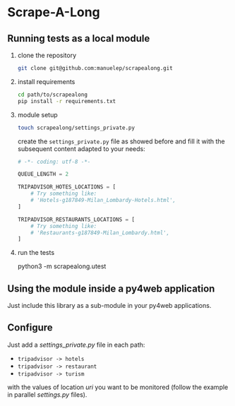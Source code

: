 # Scrape-A-Long

## Running tests as a local module

1. clone the repository

    ```sh
    git clone git@github.com:manuelep/scrapealong.git
    ```

1. install requirements

    ```sh
    cd path/to/scrapealong
    pip install -r requirements.txt
    ```

1. module setup

    ```sh    
    touch scrapealong/settings_private.py
    ```

    create the `settings_private.py` file as showed before and fill it with the
    subsequent content adapted to your needs:

    ```py
    # -*- coding: utf-8 -*-

    QUEUE_LENGTH = 2

    TRIPADVISOR_HOTES_LOCATIONS = [
        # Try something like:
        # 'Hotels-g187849-Milan_Lombardy-Hotels.html',
    ]

    TRIPADVISOR_RESTAURANTS_LOCATIONS = [
        # Try something like:
        # 'Restaurants-g187849-Milan_Lombardy.html',
    ]
    ```

1. run the tests

    python3 -m scrapealong.utest

## Using the module inside a py4web application

Just include this library as a sub-module in your py4web applications.

## Configure

Just add a *settings_private.py* file in each path:

  * `tripadvisor -> hotels`
  * `tripadvisor -> restaurant`
  * `tripadvisor -> turism`

with the values of location *uri* you want to be monitored (follow the example in
parallel *settings.py* files).
